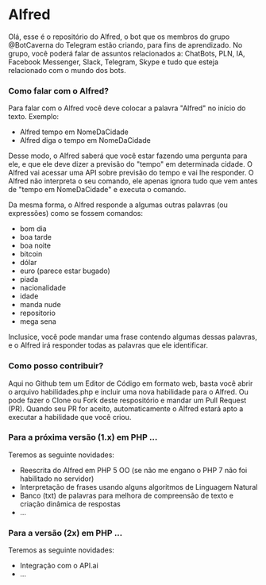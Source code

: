 # Alfred

Olá, esse é o repositório do Alfred, o bot que os membros do grupo @BotCaverna do Telegram estão criando, para fins de aprendizado. No grupo, você poderá falar de assuntos relacionados a: ChatBots, PLN, IA, Facebook Messenger, Slack, Telegram, Skype e tudo que esteja relacionado com o mundo dos bots. 

### Como falar com o Alfred?
Para falar com o Alfred você deve colocar a palavra "Alfred" no início do texto. Exemplo:

- Alfred tempo em NomeDaCidade
- Alfred diga o tempo em NomeDaCidade

Desse modo, o Alfred saberá que você estar fazendo uma pergunta para ele, e que ele deve dizer a previsão do "tempo" em determinada cidade. O Alfred vai acessar uma API sobre previsão do tempo e vai lhe responder. O Alfred não interpreta o seu comando, ele apenas ignora tudo que vem antes de "tempo em NomeDaCidade" e executa o comando.

Da mesma forma, o Alfred responde a algumas outras palavras (ou expressões) como se fossem comandos:
 - bom dia
 - boa tarde
 - boa noite
 - bitcoin
 - dólar
 - euro (parece estar bugado)
 - piada
 - nacionalidade
 - idade
 - manda nude
 - repositorio
 - mega sena

Inclusice, você pode mandar uma frase contendo algumas dessas palavras, e o Alfred irá responder todas as palavras que ele identificar.

### Como posso contribuir?
Aqui no Github tem um Editor de Código em formato web, basta você abrir o arquivo habilidades.php e incluir uma nova habilidade para o Alfred. Ou pode fazer o Clone ou Fork deste respositório e mandar um Pull Request (PR). Quando seu PR for aceito, automaticamente o Alfred estará apto a executar a habilidade que você criou.

### Para a próxima versão (1.x) em PHP ...
Teremos as seguinte novidades:
 - Reescrita do Alfred em PHP 5 OO (se não me engano o PHP 7 não foi habilitado no servidor)
 - Interpretação de frases usando alguns algoritmos de Linguagem Natural
 - Banco (txt) de palavras para melhora de compreensão de texto e criação dinâmica de respostas
 - ...

### Para a versão (2x) em PHP ...
Teremos as seguinte novidades:
 - Integração com o API.ai
 - ...
